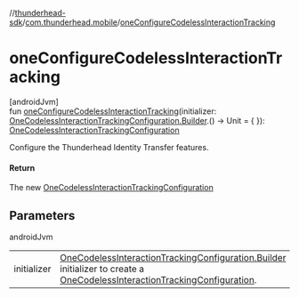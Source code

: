 //[thunderhead-sdk](../../index.md)/[com.thunderhead.mobile](index.md)/[oneConfigureCodelessInteractionTracking](one-configure-codeless-interaction-tracking.md)

# oneConfigureCodelessInteractionTracking

[androidJvm]\
fun [oneConfigureCodelessInteractionTracking](one-configure-codeless-interaction-tracking.md)(initializer: [OneCodelessInteractionTrackingConfiguration.Builder](../com.thunderhead.mobile.codeless/-one-codeless-interaction-tracking-configuration/-builder/index.md).() -> Unit = { }): [OneCodelessInteractionTrackingConfiguration](../com.thunderhead.mobile.codeless/-one-codeless-interaction-tracking-configuration/index.md)

Configure the Thunderhead Identity Transfer features.

#### Return

The new [OneCodelessInteractionTrackingConfiguration](../com.thunderhead.mobile.codeless/-one-codeless-interaction-tracking-configuration/index.md)

## Parameters

androidJvm

| | |
|---|---|
| initializer | [OneCodelessInteractionTrackingConfiguration.Builder](../com.thunderhead.mobile.codeless/-one-codeless-interaction-tracking-configuration/-builder/index.md) initializer to create a [OneCodelessInteractionTrackingConfiguration](../com.thunderhead.mobile.codeless/-one-codeless-interaction-tracking-configuration/index.md). |
